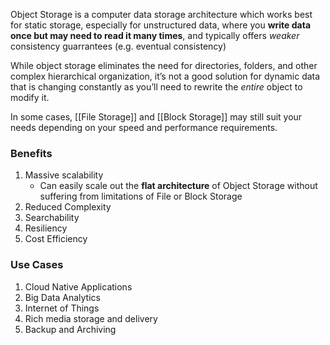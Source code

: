Object Storage is a computer data storage architecture which works best for static storage, especially for unstructured data, where you **write data once but may need to read it many times**, and typically offers _weaker_ consistency guarrantees (e.g. eventual consistency)
  
While object storage eliminates the need for directories, folders, and other complex hierarchical organization, it’s not a good solution for dynamic data that is changing constantly as you’ll need to rewrite the _entire_ object to modify it. 

In some cases, [[File Storage]] and [[Block Storage]] may still suit your needs depending on your speed and performance requirements.

### Benefits
1. Massive scalability
	- Can easily scale out the **flat architecture** of Object Storage without suffering from limitations of File or Block Storage
2. Reduced Complexity 
3. Searchability
4. Resiliency
5. Cost Efficiency

### Use Cases
1. Cloud Native Applications
2. Big Data Analytics
3. Internet of Things
4. Rich media storage and delivery
5. Backup and Archiving
